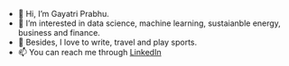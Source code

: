 - 👋 Hi, I’m Gayatri Prabhu.
- 👀 I’m interested in data science, machine learning, sustaianble energy, business and finance.
- 🌱 Besides, I love to write, travel and play sports.
- 📫 You can reach me through [LinkedIn](https://www.linkedin.com/in/prabhugayatri/)

<!---
prabhugayatri/prabhugayatri is a ✨ special ✨ repository because its `README.md` (this file) appears on your GitHub profile.
You can click the Preview link to take a look at your changes.
--->
